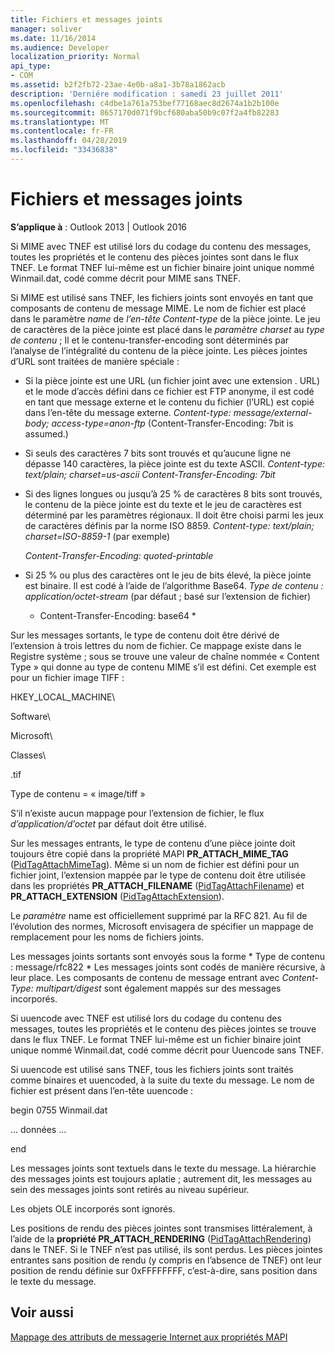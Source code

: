 ```yaml
---
title: Fichiers et messages joints
manager: soliver
ms.date: 11/16/2014
ms.audience: Developer
localization_priority: Normal
api_type:
- COM
ms.assetid: b2f2fb72-23ae-4e0b-a8a1-3b78a1862acb
description: 'Derniére modification : samedi 23 juillet 2011'
ms.openlocfilehash: c4dbe1a761a753bef77168aec8d2674a1b2b100e
ms.sourcegitcommit: 8657170d071f9bcf680aba50b9c07f2a4fb82283
ms.translationtype: MT
ms.contentlocale: fr-FR
ms.lasthandoff: 04/28/2019
ms.locfileid: "33436838"
---
```

# <a name="attached-files-and-messages"></a>Fichiers et messages joints

  
  
**S’applique à** : Outlook 2013 | Outlook 2016 
  
Si MIME avec TNEF est utilisé lors du codage du contenu des messages, toutes les propriétés et le contenu des pièces jointes sont dans le flux TNEF. Le format TNEF lui-même est un fichier binaire joint unique nommé Winmail.dat, codé comme décrit pour MIME sans TNEF. 
  
Si MIME est utilisé sans TNEF, les fichiers joints sont envoyés en tant que composants de contenu de message MIME. Le nom de fichier est placé dans le paramètre  *name*  de  *l’en-tête Content-type*  de la pièce jointe. Le jeu de caractères de la pièce jointe est placé dans le  *paramètre charset*  au  *type de contenu*  ; Il et le contenu-transfer-encoding sont déterminés par l’analyse de l’intégralité du contenu de la pièce jointe. Les pièces jointes d’URL sont traitées de manière spéciale : 
  
- Si la pièce jointe est une URL (un fichier joint avec une extension . URL) et le mode d’accès défini dans ce fichier est FTP anonyme, il est codé en tant que message externe et le contenu du fichier (l’URL) est copié dans l’en-tête du message externe. *Content-type: message/external-body; access-type=anon-ftp*  (Content-Transfer-Encoding: 7bit is assumed.) 
    
- Si seuls des caractères 7 bits sont trouvés et qu’aucune ligne ne dépasse 140 caractères, la pièce jointe est du texte ASCII. *Content-type: text/plain; charset=us-ascii Content-Transfer-Encoding: 7bit* 
    
- Si des lignes longues ou jusqu’à 25 % de caractères 8 bits sont trouvés, le contenu de la pièce jointe est du texte et le jeu de caractères est déterminé par les paramètres régionaux. Il doit être choisi parmi les jeux de caractères définis par la norme ISO 8859. *Content-type: text/plain; charset=ISO-8859-1*  (par exemple) 
    
     *Content-Transfer-Encoding: quoted-printable* 
    
- Si 25 % ou plus des caractères ont le jeu de bits élevé, la pièce jointe est binaire. Il est codé à l’aide de l’algorithme Base64. *Type de contenu : application/octet-stream*  (par défaut ; basé sur l’extension de fichier) 
    
     * Content-Transfer-Encoding: base64 * 
    
Sur les messages sortants, le type de contenu doit être dérivé de l’extension à trois lettres du nom de fichier. Ce mappage existe dans le Registre système ; sous se trouve une valeur de chaîne nommée « Content Type » qui donne au type de contenu MIME s’il est défini. Cet exemple est pour un fichier image TIFF :
  
HKEY_LOCAL_MACHINE\
  
Software\
  
Microsoft\
  
Classes\
  
.tif
  
Type de contenu = « image/tiff »
  
S’il n’existe aucun mappage pour l’extension de fichier, le flux  *d’application/d’octet*  par défaut doit être utilisé. 
  
Sur les messages entrants, le type de contenu d’une pièce jointe doit toujours être copié dans la propriété MAPI **PR_ATTACH_MIME_TAG** ([PidTagAttachMimeTag](pidtagattachmimetag-canonical-property.md)). Même si un nom de fichier est défini pour un fichier joint, l’extension mappée par le type de contenu doit être utilisée dans les propriétés **PR_ATTACH_FILENAME** ([PidTagAttachFilename](pidtagattachfilename-canonical-property.md)) et **PR_ATTACH_EXTENSION** ([PidTagAttachExtension](pidtagattachextension-canonical-property.md)).
  
Le  *paramètre*  name est officiellement supprimé par la RFC 821. Au fil de l’évolution des normes, Microsoft envisagera de spécifier un mappage de remplacement pour les noms de fichiers joints. 
  
Les messages joints sortants sont envoyés sous la forme * Type de contenu : message/rfc822 * Les messages joints sont codés de manière récursive, à leur place. Les composants de contenu de message entrant avec  *Content-Type: multipart/digest*  sont également mappés sur des messages incorporés. 
  
Si uuencode avec TNEF est utilisé lors du codage du contenu des messages, toutes les propriétés et le contenu des pièces jointes se trouve dans le flux TNEF. Le format TNEF lui-même est un fichier binaire joint unique nommé Winmail.dat, codé comme décrit pour Uuencode sans TNEF.
  
Si uuencode est utilisé sans TNEF, tous les fichiers joints sont traités comme binaires et uuencoded, à la suite du texte du message. Le nom de fichier est présent dans l’en-tête uuencode :
  
 begin 0755 Winmail.dat 
  
 ... données ... 
  
 end 
  
Les messages joints sont textuels dans le texte du message. La hiérarchie des messages joints est toujours aplatie ; autrement dit, les messages au sein des messages joints sont retirés au niveau supérieur.
  
Les objets OLE incorporés sont ignorés.
  
Les positions de rendu des pièces jointes sont transmises littéralement, à l’aide de la **propriété PR_ATTACH_RENDERING** ([PidTagAttachRendering](pidtagattachrendering-canonical-property.md)) dans le TNEF. Si le TNEF n’est pas utilisé, ils sont perdus. Les pièces jointes entrantes sans position de rendu (y compris en l’absence de TNEF) ont leur position de rendu définie sur 0xFFFFFFFF, c’est-à-dire, sans position dans le texte du message.
  
## <a name="see-also"></a>Voir aussi



[Mappage des attributs de messagerie Internet aux propriétés MAPI](mapping-of-internet-mail-attributes-to-mapi-properties.md)

